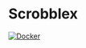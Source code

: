 # Scrobblex

[![Docker](https://github.com/ryck/scrobblex/actions/workflows/docker-publish.yml/badge.svg?branch=main)](https://github.com/ryck/scrobblex/actions/workflows/docker-publish.yml)
